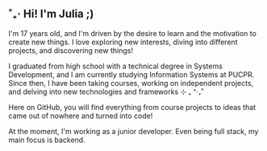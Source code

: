 ## ˚₊‧ Hi! I'm Julia ;)

I'm 17 years old, and I'm driven by the desire to learn and the motivation to create new things. I love exploring new interests, diving into different projects, and discovering new things!

I graduated from high school with a technical degree in Systems Development, and I am currently studying Information Systems at PUCPR. Since then, I have been taking courses, working on independent projects, and delving into new technologies and frameworks ⊹ ₊  ⁺‧₊˚

Here on GitHub, you will find everything from course projects to ideas that came out of nowhere and turned into code!

At the moment, I'm working as a junior developer. Even being full stack, my main focus is backend.
